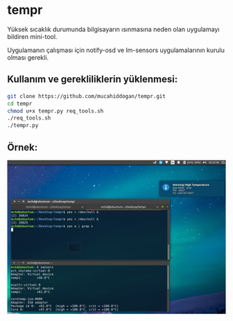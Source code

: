# tempr

Yüksek sıcaklık durumunda bilgisayarın ısınmasına neden olan uygulamayı bildiren mini-tool.

Uygulamanın çalışması için notify-osd ve lm-sensors uygulamalarının kurulu olması gerekli.

## Kullanım ve gerekliliklerin yüklenmesi:

```bash
git clone https://github.com/mucahiddogan/tempr.git
cd tempr
chmod u+x tempr.py req_tools.sh
./req_tools.sh
./tempr.py
```

## Örnek:

![screen](/screen.png)
